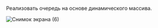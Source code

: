Реализовать очередь на основе динамического массива.


![Снимок экрана (6)](https://user-images.githubusercontent.com/86187865/159255651-5465565a-a2a2-4cfc-af46-4486c5f70149.png)
